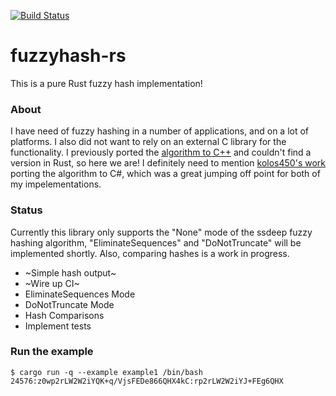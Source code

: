 [![Build Status](https://travis-ci.org/rustysec/fuzzy-rs.svg?branch=master)](https://travis-ci.org/rustysec/fuzzyhash-rs)

# fuzzyhash-rs
This is a pure Rust fuzzy hash implementation!

### About
I have need of fuzzy hashing in a number of applications, and on a lot of platforms. I also did not want to rely on an external C library for the functionality.
I previously ported the [algorithm to C++](https://github.com/rustysec/fuzzypp) and couldn't find a version in Rust, so here we are!
I definitely need to mention [kolos450's work](https://github.com/kolos450/SsdeepNET) porting the algorithm to C#, which was a great jumping off point for both of my impelementations.

### Status
Currently this library only supports the "None" mode of the ssdeep fuzzy hashing algorithm, "EliminateSequences" and "DoNotTruncate" will be implemented shortly.
Also, comparing hashes is a work in progress.

* ~Simple hash output~
* ~Wire up CI~
* EliminateSequences Mode
* DoNotTruncate Mode
* Hash Comparisons
* Implement tests

### Run the example
```shell
$ cargo run -q --example example1 /bin/bash
24576:z0wp2rLW2W2iYQK+q/VjsFEDe866QHX4kC:rp2rLW2W2iYJ+FEg6QHX
```
